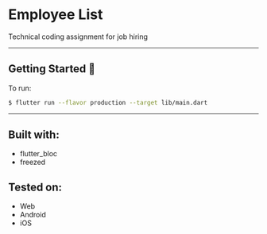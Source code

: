 # Employee List

Technical coding assignment for job hiring

---

## Getting Started 🚀

To run:
```sh
$ flutter run --flavor production --target lib/main.dart
```

---

## Built with:

- flutter_bloc
- freezed

## Tested on:

- Web
- Android
- iOS

